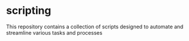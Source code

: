 # scripting
This repository contains a collection of scripts designed to automate and streamline various tasks and processes

